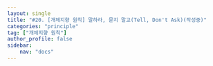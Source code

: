 ```yaml
---
layout: single
title: "#20. [개체지향 원칙] 말하라, 묻지 말고(Tell, Don't Ask)(작성중)"
categories: "principle"
tag: ["개체지향 원칙"]
author_profile: false
sidebar: 
    nav: "docs"
---
```


